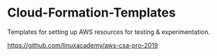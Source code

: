 # Cloud-Formation-Templates

Templates for setting up AWS resources for testing & experimentation.

https://github.com/linuxacademy/aws-csa-pro-2019